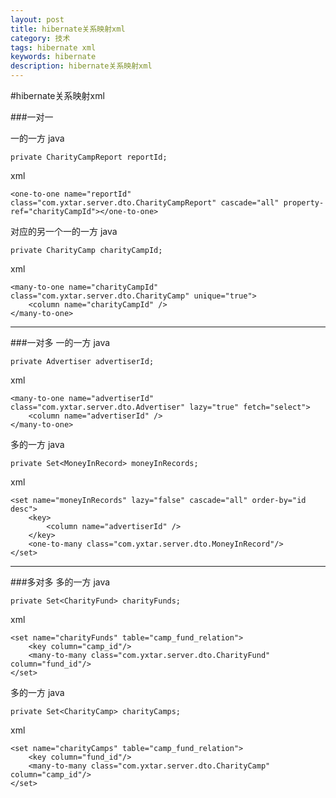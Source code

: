```yaml
---
layout: post
title: hibernate关系映射xml
category: 技术
tags: hibernate xml
keywords: hibernate
description: hibernate关系映射xml
---
```

#hibernate关系映射xml

###一对一

一的一方
java

```
private CharityCampReport reportId;
```

xml

```
<one-to-one name="reportId" class="com.yxtar.server.dto.CharityCampReport" cascade="all" property-ref="charityCampId"></one-to-one>
```
对应的另一个一的一方
java

```
private CharityCamp charityCampId;
```

xml

```
<many-to-one name="charityCampId" class="com.yxtar.server.dto.CharityCamp" unique="true">
	<column name="charityCampId" />
</many-to-one>
```

***
###一对多
一的一方 java

```
private Advertiser advertiserId;
```
xml

```
<many-to-one name="advertiserId" class="com.yxtar.server.dto.Advertiser" lazy="true" fetch="select">
	<column name="advertiserId" />
</many-to-one>
```
多的一方 java

```
private Set<MoneyInRecord> moneyInRecords;
```
xml

```
<set name="moneyInRecords" lazy="false" cascade="all" order-by="id desc">
	<key>
		<column name="advertiserId" />
	</key>
	<one-to-many class="com.yxtar.server.dto.MoneyInRecord"/>
</set>
```

***
###多对多
多的一方 java

```
private Set<CharityFund> charityFunds;
```
xml

```
<set name="charityFunds" table="camp_fund_relation">
	<key column="camp_id"/>
	<many-to-many class="com.yxtar.server.dto.CharityFund" column="fund_id"/>
</set>
```
多的一方 java

```
private Set<CharityCamp> charityCamps;
```
xml

```
<set name="charityCamps" table="camp_fund_relation">
	<key column="fund_id"/>
	<many-to-many class="com.yxtar.server.dto.CharityCamp" column="camp_id"/>
</set>
```